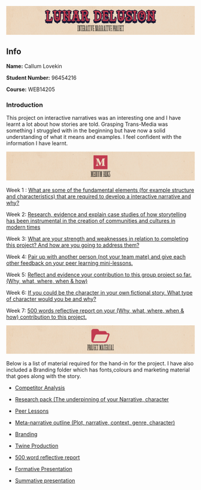 ![title](https://raw.githubusercontent.com/CallumLovekin28/TM-Summative/master/Images/Title.png)
## Info

**Name:** Callum Lovekin

**Student Number:** 96454216

**Course:** WEB14205

### Introduction

This project on interactive narratives was an interesting one and I have learnt a lot about how stories are told. Grasping Trans-Media was something I struggled with in the beginning but have now a solid understanding of what it means and examples. I feel confident with the information I have learnt.

![blogs](https://raw.githubusercontent.com/CallumLovekin28/TM-Summative/master/Images/Blog.png)

Week 1 : [What are some of the fundamental elements (for example structure and characteristics) that are required to develop a interactive narrative and why?]() 

Week 2: [Research, evidence and explain case studies of how storytelling has been instrumental in the creation of communities and cultures in modern times]() 

Week 3: [What are your strength and weaknesses in relation to completing this project? And how are you going to address them?]() 

Week 4: [Pair up with another person (not your team mate) and give each other feedback on your peer learning mini-lessons.]() 

Week 5: [Reflect and evidence your contribution to this group project so far. (Why, what, where, when & how)]()

Week 6: [If you could be the character in your own fictional story. What type of character would you be and why?]() 

Week 7: [500 words reflective report on your (Why, what, where, when & how) contribution to this project.]() 


![Material](https://raw.githubusercontent.com/CallumLovekin28/TM-Summative/master/Images/Material.png)

Below is a list of material required for the hand-in for the project. I have also included a Branding folder which has fonts,colours and marketing material that goes along with the story.

- [Competitor Analysis]()

- [Research pack (The underpinning of your Narrative, character]()

- [Peer Lessons]()

- [Meta-narrative outline (Plot, narrative, context, genre, character)]()

- [Branding]()

- [Twine Production]()

- [500 word reflective report]()

- [Formative Presentation]()

- [Summative presentation]()

